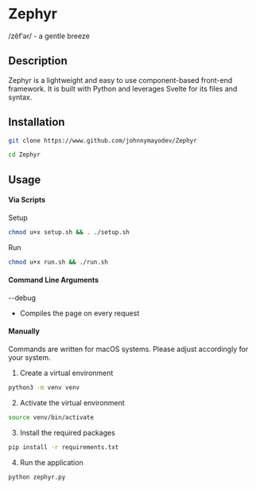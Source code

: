 # Zephyr

/zĕf′ər/ - a gentle breeze

## Description

Zephyr is a lightweight and easy to use component-based front-end framework. It is built with Python and leverages Svelte for its files and syntax.

## Installation

```bash
git clone https://www.github.com/johnnymayodev/Zephyr
```

```bash
cd Zephyr
```

## Usage

#### Via Scripts

Setup

```bash
chmod u+x setup.sh && . ./setup.sh
```

Run

```bash
chmod u+x run.sh && ./run.sh
```

#### Command Line Arguments

--debug

- Compiles the page on every request

#### Manually

Commands are written for macOS systems. Please adjust accordingly for your system.

1. Create a virtual environment

```bash
python3 -m venv venv
```

2. Activate the virtual environment

```bash
source venv/bin/activate
```

3. Install the required packages

```bash
pip install -r requirements.txt
```

4. Run the application

```bash
python zephyr.py
```
